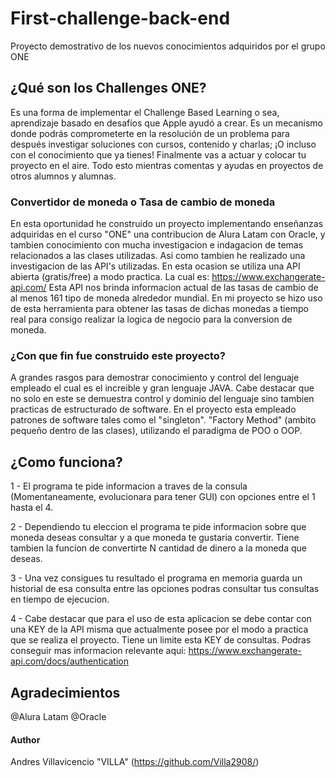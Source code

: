 # First-challenge-back-end
Proyecto demostrativo de los nuevos conocimientos adquiridos por el grupo ONE

## ¿Qué son los Challenges ONE?

Es una forma de implementar el Challenge Based Learning o sea, aprendizaje basado en desafíos que Apple ayudó a crear. 
Es un mecanismo donde podrás comprometerte en la resolución de un problema para después investigar soluciones con cursos, contenido y charlas; 
¡O incluso con el conocimiento que ya tienes! Finalmente vas a actuar y colocar tu proyecto en el aire. 
Todo esto mientras comentas y ayudas en proyectos de otros alumnos y alumnas.

### Convertidor de moneda o Tasa de cambio de moneda

En esta oportunidad he construido un proyecto implementando enseñanzas adquiridas
en el curso "ONE" una contribucion de Alura Latam con Oracle, y tambien conocimiento
con mucha investigacion e indagacion de temas relacionados a las clases utilizadas.
Asi como tambien he realizado una investigacion de las API's utilizadas. En esta
ocasion se utiliza una API abierta (gratis/free) a modo practica. La cual es:
https://www.exchangerate-api.com/
Esta API nos brinda informacion actual de las tasas de cambio de al menos 161 tipo
de moneda alrededor mundial. En mi proyecto se hizo uso de esta herramienta para
obtener las tasas de dichas monedas a tiempo real para consigo realizar la logica
de negocio para la conversion de moneda.

### ¿Con que fin fue construido este proyecto?

A grandes rasgos para demostrar conocimiento y control del lenguaje empleado
el cual es el increible y gran lenguaje JAVA. Cabe destacar que no solo en este 
se demuestra control y dominio del lenguaje sino tambien practicas de estructurado
de software. En el proyecto esta empleado patrones de software tales como el "singleton".
"Factory Method" (ambito pequeño dentro de las clases), utilizando el paradigma de POO
o OOP. 

## ¿Como funciona?
1 - El programa te pide informacion a traves de la consula (Momentaneamente, evolucionara
para tener GUI) con opciones entre el 1 hasta el 4.

2 - Dependiendo tu eleccion el programa te pide informacion sobre que moneda deseas
consultar y a que moneda te gustaria convertir. Tiene tambien la funcion de convertirte
N cantidad de dinero a la moneda que deseas.

3 - Una vez consigues tu resultado el programa en memoria guarda un historial de esa consulta
entre las opciones podras consultar tus consultas en tiempo de ejecucion.

4 - Cabe destacar que para el uso de esta aplicacion se debe contar con una KEY de la API
misma que actualmente posee por el modo a practica que se realiza el proyecto. Tiene
un limite esta KEY de consultas. Podras conseguir mas informacion relevante aqui:
https://www.exchangerate-api.com/docs/authentication

## Agradecimientos
@Alura Latam
@Oracle

#### Author
Andres Villavicencio "VILLA" (https://github.com/Villa2908/)